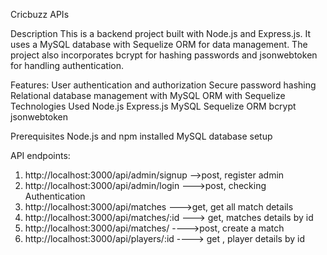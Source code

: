 Cricbuzz APIs

Description
This is a backend project built with Node.js and Express.js. It uses a MySQL database with Sequelize ORM for data management. The project also incorporates bcrypt for hashing passwords and jsonwebtoken for handling authentication.

Features:
User authentication and authorization
Secure password hashing
Relational database management with MySQL
ORM with Sequelize
Technologies Used
Node.js
Express.js
MySQL
Sequelize ORM
bcrypt
jsonwebtoken


Prerequisites
Node.js and npm installed
MySQL database setup

API endpoints:

1) http://localhost:3000/api/admin/signup -->post, register admin
2) http://localhost:3000/api/admin/login  --->post, checking Authentication
3) http://localhost:3000/api/matches      --->get, get all match details
4) http://localhost:3000/api/matches/:id   ---> get, matches details by id
5) http://localhost:3000/api/matches/     ---->post, create a match
6) http://localhost:3000/api/players/:id  ----> get , player details by id





